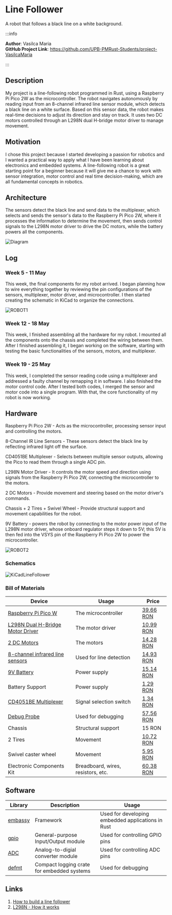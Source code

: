 # Line Follower
A robot that follows a black line on a white background. 

:::info 

**Author**: Vasilca Maria \
**GitHub Project Link**: https://github.com/UPB-PMRust-Students/project-VasilcaMaria

:::

## Description

My project is a line-following robot programmed in Rust, using a Raspberry Pi Pico 2W as the microcontroller. The robot navigates autonomously by reading input from an 8-channel infrared line sensor module, which detects a black line on a white surface. Based on this sensor data, the robot makes real-time decisions to adjust its direction and stay on track. It uses two DC motors controlled through an L298N dual H-bridge motor driver to manage movement.

## Motivation

I chose this project because I started developing a passion for robotics and I wanted a practical way to apply what I have been learning about electronics and embedded systems. A line-following robot is a great starting point for a beginner because it will give me a chance to work with sensor integration, motor control and real time decision-making, which are all fundamental concepts in robotics.

## Architecture 

The sensors detect the black line and send data to the multiplexer, which selects and sends the sensor's data to the Raspberry Pi Pico 2W, where it processes the information to determine the movement, then sends control signals to the L298N motor driver to drive the DC motors, while the battery powers all the components.

![Diagram](Diagram.webp)

## Log

### Week 5 - 11 May

This week, the final components for my robot arrived. I began planning how to wire everything together by reviewing the pin configurations of the sensors, multiplexer, motor driver, and microcontroller. I then started creating the schematic in KiCad to organize the connections.

![ROBOT1](ROBOT1.webp)

### Week 12 - 18 May

This week, I finished assembling all the hardware for my robot. I mounted all the components onto the chassis and completed the wiring between them. After I finished assembling it, I began working on the software, starting with testing the basic functionalities of the sensors, motors, and multiplexer.

### Week 19 - 25 May

This week, I completed the sensor reading code using a multiplexer and addressed a faulty channel by remapping it in software. I also finished the motor control code. After I tested both codes, I merged the sensor and motor code into a single program. With that, the core functionality of my robot is now working. 

## Hardware

<!--Detail in a few words the hardware used.-->
Raspberry Pi Pico 2W - Acts as the microcontroller, processing sensor input and controlling the motors.

8-Channel IR Line Sensors - These sensors detect the black line by reflecting infrared light off the surface. 

CD4051BE Multiplexer - Selects between multiple sensor outputs, allowing the Pico to read them through a single ADC pin.

L298N Motor Driver - It controls the motor speed and direction using signals from the Raspberry Pi Pico 2W, connecting the microcontroller to the motors.

2 DC Motors - Provide movement and steering based on the motor driver's commands.

Chassis + 2 Tires + Swivel Wheel - Provide structural support and movement capabilities for the robot.

9V Battery - powers the robot by connecting to the motor power input of the L298N motor driver, whose onboard regulator steps it down to 5V; this 5V is then fed into the VSYS pin of the Raspberry Pi Pico 2W to power the microcontroller. 

![ROBOT2](ROBOT2.webp)

### Schematics

<!--Place your KiCAD schematics here.-->
![KiCadLineFollower](KiCadLineFollower.svg)

### Bill of Materials

<!-- Fill out this table with all the hardware components that you might need.

The format is 
```
| [Device](link://to/device) | This is used ... | [price](link://to/store) |

```

-->

| Device | Usage | Price |
|--------|--------|-------|
| [Raspberry Pi Pico W](https://www.raspberrypi.com/documentation/microcontrollers/raspberry-pi-pico.html) | The microcontroller | [39,66 RON](https://www.optimusdigital.ro/ro/placi-raspberry-pi/13327-raspberry-pi-pico-2-w.html) |
| [L298N Dual H-Bridge Motor Driver](https://components101.com/sites/default/files/component_datasheet/L298N-Motor-Driver-Datasheet.pdf) | The motor driver | [10,99 RON](https://www.optimusdigital.ro/ro/drivere-de-motoare-cu-perii/145-driver-de-motoare-dual-l298n.html) |
| [2 DC Motors](https://media.digikey.com/pdf/Data%20Sheets/Adafruit%20PDFs/3777_Web.pdf) | The motors | [14,28 RON](https://ardushop.ro/ro/electronica/752-motor-dc-3v-6v-cu-reductor-1-48-6427854009609.html) |
| [8-channel infrared line sensors](https://www.pololu.com/docs/pdf/0j12/qtr-8x.pdf) | Used for line detection | [14,93 RON](https://sigmanortec.ro/Modul-urmarire-linie-8-canale-p159946861) |
| [9V Battery](https://manlybattery.com/the-essential-guide-to-selecting-batteries-for-robotics/) | Power supply | [15,14 RON](https://www.emag.ro/baterie-duracell-bsc-9v-dl-5000394077225/pd/DP5KQ3BBM/) |
| Battery Support | Power supply | [1,29 RON](https://www.optimusdigital.ro/ro/suporturi-de-baterii/20-conector-pentru-baterie-de-9-v.html) |
| [CD4051BE Multiplexer](https://www.ti.com/lit/ds/symlink/cd4053b.pdf?ts=1746197523444&ref_url=https%253A%252F%252Fwww.ti.com%252Fproduct%252FCD4053B%253Futm_source%253Dgoogle%2526utm_medium%253Dcpc%2526utm_campaign%253Dasc-int-null-44700045788355296_prodfolderdynamic-cpc-pf-google-eu_en_int%2526utm_content%253Dprodfolddynamic%2526ds_k%253DDYNAMIC+SEARCH+ADS%2526DCM%253Dyes%2526gclsrc%253Daw.ds%2526gad_source%253D1%2526gad_campaignid%253D11373390683%2526gclid%253DCj0KCQjw2tHABhCiARIsANZzDWpX9VqB8r_bnbn_Eh3Voc2BfDPT5YGvjCrHT_bB_4NcO3-GMwG1Pt0aAqJcEALw_wcB) | Signal selection switch | [1,34 RON](https://ardushop.ro/ro/circuite-integrate/1705-circuit-integrat-multiplexor-cd4051be-6427854025708.html) |
| [Debug Probe](https://eu.mouser.com/datasheet/2/635/raspberry_pi_debug_probe_product_brief-3241361.pdf) | Used for debugging | [57,56 RON](https://ro.farnell.com/raspberry-pi/sc0889/debug-connector-3-pin-raspberry/dp/4163983?srsltid=AfmBOoq5qFLwD_-AtayFL2ZX3RVx3BnJz5MtIgY3jBWoVywyEKFWAxuB) |
| Chassis | Structural support | 15 RON |
| 2 Tires | Movement| [10,72 RON](https://ardushop.ro/ro/roboti/2150-roata-roboti-cauciuc-65mm-diametru-6427854033017.html) |
| Swivel caster wheel | Movement | [5,95 RON](https://sigmanortec.ro/Roata-pivotanta-robot-p135756395) |
| Electronic Components Kit | Breadboard, wires, resistors, etc. | [60,38 RON](https://www.emag.ro/set-componente-electronice-breadboard-830-puncte-led-uri-compatibil-arduino-si-raspberry-pi-zz00044/pd/DRXG4XYBM/?utm_medium=ios&utm_source=mobile%20app&utm_campaign=share%20product) |


## Software

| Library | Description | Usage |
|---------|-------------|-------|
| [embassy](https://github.com/embassy-rs/embassy) | Framework | Used for developing embedded applications in Rust |
| [gpio](https://docs.embassy.dev/embassy-stm32/git/stm32c011d6/gpio/index.html) | General-purpose Input/Output module | Used for controlling GPIO pins |
| [ADC](https://docs.embassy.dev/embassy-rp/git/rp2040/adc/index.html) | Analog-to-digial converter module | Used for controlling ADC pins |
| [defmt](https://github.com/knurling-rs/defmt) | Compact logging crate for embedded systems | Used for debugging |

## Links

<!-- Add a few links that inspired you and that you think you will use for your project -->

1. [How to build a line follower](https://www.youtube.com/watch?v=wbrt2ClgZik&ab_channel=Maker101)
2. [L298N - How it works](https://howtomechatronics.com/tutorials/arduino/arduino-dc-motor-control-tutorial-l298n-pwm-h-bridge/)
